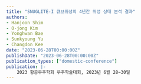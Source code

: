 ```yaml
---
title: "SNUGLITE-I 큐브위성의 4년간 위성 상태 분석 결과"
authors:
- Hanjoon Shim
- O-jong Kim
- Yonghwan Bae
- Sunkyoung Yu
- Changdon Kee
date: "2023-06-28T00:00:00Z"
publishDate: "2023-06-28T00:00:00Z"
publication_types: ["domestic-conference"]
publication: |-
    2023 항공우주학회 우주학술대회, 2023년 6월 28~30일
---
```

